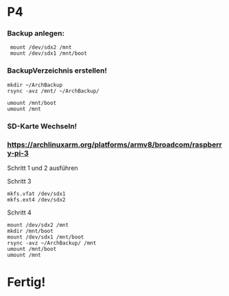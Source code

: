 # P4

### Backup anlegen:
  
     mount /dev/sdx2 /mnt
     mount /dev/sdx1 /mnt/boot

### BackupVerzeichnis erstellen!
  
    mkdir ~/ArchBackup
    rsync -avz /mnt/ ~/ArchBackup/

    umount /mnt/boot
    umount /mnt

### SD-Karte Wechseln!


### https://archlinuxarm.org/platforms/armv8/broadcom/raspberry-pi-3

Schritt 1 und 2 ausführen

Schritt 3

    mkfs.vfat /dev/sdx1
    mkfs.ext4 /dev/sdx2

Schritt 4

    mount /dev/sdx2 /mnt
    mkdir /mnt/boot
    mount /dev/sdx1 /mnt/boot
    rsync -avz ~/ArchBackup/ /mnt
    umount /mnt/boot
    umount /mnt
    
    
 # Fertig!
